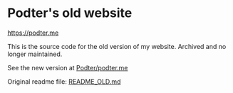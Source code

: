# Podter's old website

https://podter.me

This is the source code for the old version of my website. Archived and no longer maintained.

See the new version at [Podter/podter.me](https://github.com/Podter/podter.me)

Original readme file: [README_OLD.md](README_OLD.md)
